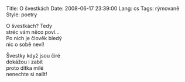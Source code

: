 Title: O švestkách
Date: 2008-06-17 23:39:00
Lang: cs
Tags: rýmovaně
Style: poetry

O švestkách? Tedy<br>
stréc vám něco poví…<br>
Po nich je člověk bledý<br>
nic o sobě neví!

Švestky když jsou čiré<br>
dokážou i zabít<br>
proto dítka milé<br>
nenechte si nalít!
